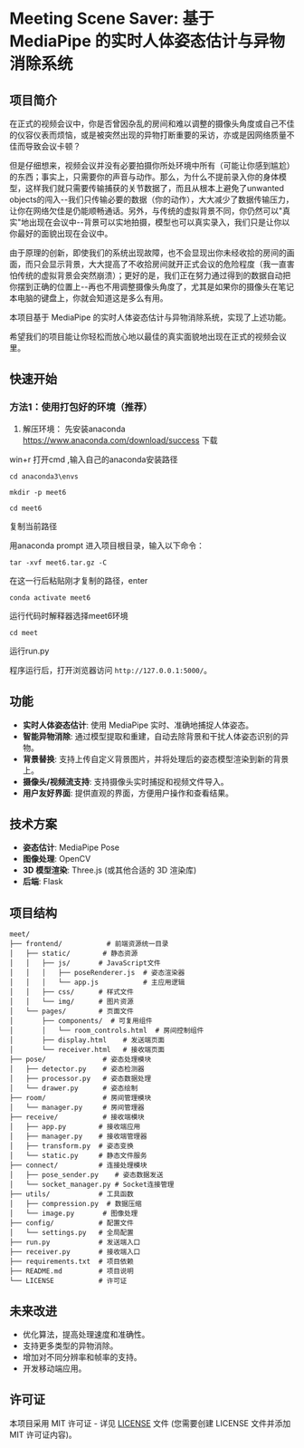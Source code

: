 # Meeting Scene Saver: 基于 MediaPipe 的实时人体姿态估计与异物消除系统

## 项目简介
在正式的视频会议中，你是否曾因杂乱的房间和难以调整的摄像头角度或自己不佳的仪容仪表而烦恼，或是被突然出现的异物打断重要的采访，亦或是因网络质量不佳而导致会议卡顿？

但是仔细想来，视频会议并没有必要拍摄你所处环境中所有（可能让你感到尴尬）的东西；事实上，只需要你的声音与动作。那么，为什么不提前录入你的身体模型，这样我们就只需要传输捕获的关节数据了，而且从根本上避免了unwanted objects的闯入--我们只传输必要的数据（你的动作），大大减少了数据传输压力，让你在网络欠佳是仍能顺畅通话。另外，与传统的虚拟背景不同，你仍然可以"真实"地出现在会议中--背景可以实地拍摄，模型也可以真实录入，我们只是让你以你最好的面貌出现在会议中。

由于原理的创新，即使我们的系统出现故障，也不会显现出你未经收拾的房间的画面，而只会显示背景，大大提高了不收拾房间就开正式会议的危险程度（我一直害怕传统的虚拟背景会突然崩溃）；更好的是，我们正在努力通过得到的数据自动把你摆到正确的位置上--再也不用调整摄像头角度了，尤其是如果你的摄像头在笔记本电脑的键盘上，你就会知道这是多么有用。

本项目基于 MediaPipe 的实时人体姿态估计与异物消除系统，实现了上述功能。

希望我们的项目能让你轻松而放心地以最佳的真实面貌地出现在正式的视频会议里。

## 快速开始

### 方法1：使用打包好的环境（推荐）

1. 解压环境：
先安装anaconda https://www.anaconda.com/download/success 下载

win+r 打开cmd ,输入自己的anaconda安装路径

    cd anaconda3\envs

    mkdir -p meet6

    cd meet6
复制当前路径

用anaconda prompt 进入项目根目录，输入以下命令：

    tar -xvf meet6.tar.gz -C 
在这一行后粘贴刚才复制的路径，enter

    conda activate meet6
运行代码时解释器选择meet6环境

    cd meet

运行run.py

程序运行后，打开浏览器访问 `http://127.0.0.1:5000/`。

## 功能

*   **实时人体姿态估计**: 使用 MediaPipe 实时、准确地捕捉人体姿态。
*   **智能异物消除**: 通过模型提取和重建，自动去除背景和干扰人体姿态识别的异物。
*   **背景替换**: 支持上传自定义背景图片，并将处理后的姿态模型渲染到新的背景上。
*   **摄像头/视频流支持**: 支持摄像头实时捕捉和视频文件导入。
*   **用户友好界面**: 提供直观的界面，方便用户操作和查看结果。

## 技术方案

*   **姿态估计**: MediaPipe Pose
*   **图像处理**: OpenCV
*   **3D 模型渲染**: Three.js (或其他合适的 3D 渲染库)
*   **后端**: Flask

## 项目结构
```
meet/
├── frontend/           # 前端资源统一目录
│   ├── static/        # 静态资源
│   │   ├── js/       # JavaScript文件
│   │   │   ├── poseRenderer.js  # 姿态渲染器
│   │   │   └── app.js           # 主应用逻辑
│   │   ├── css/      # 样式文件
│   │   └── img/      # 图片资源
│   └── pages/        # 页面文件
│       ├── components/  # 可复用组件
│       │   └── room_controls.html  # 房间控制组件
│       ├── display.html    # 发送端页面
│       └── receiver.html   # 接收端页面
├── pose/              # 姿态处理模块
│   ├── detector.py    # 姿态检测器
│   ├── processor.py   # 姿态数据处理
│   └── drawer.py      # 姿态绘制
├── room/              # 房间管理模块
│   └── manager.py     # 房间管理器
├── receive/           # 接收端模块
│   ├── app.py        # 接收端应用
│   ├── manager.py    # 接收端管理器
│   ├── transform.py  # 姿态变换
│   └── static.py     # 静态文件服务
├── connect/          # 连接处理模块
│   ├── pose_sender.py    # 姿态数据发送
│   └── socket_manager.py # Socket连接管理
├── utils/            # 工具函数
│   ├── compression.py  # 数据压缩
│   └── image.py       # 图像处理
├── config/           # 配置文件
│   └── settings.py   # 全局配置
├── run.py            # 发送端入口
├── receiver.py       # 接收端入口
├── requirements.txt  # 项目依赖
├── README.md         # 项目说明
└── LICENSE           # 许可证
```

## 未来改进

*   优化算法，提高处理速度和准确性。
*   支持更多类型的异物消除。
*   增加对不同分辨率和帧率的支持。
*   开发移动端应用。

## 许可证

本项目采用 MIT 许可证 - 详见 [LICENSE](LICENSE) 文件 (您需要创建 LICENSE 文件并添加 MIT 许可证内容)。